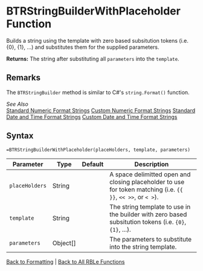 # BTRStringBuilderWithPlaceholder Function

Builds a string using the template with zero based subsitution tokens (i.e. {0}, {1}, ...) and substitutes them for the supplied parameters.

**Returns:** The string after substituting all `parameters` into the `template`.
## Remarks

The `BTRStringBuilder` method is similar to C#'s `string.Format()` function.  
  
*See Also*  
[Standard Numeric Format Strings](http://msdn.microsoft.com/en-us/library/dwhawy9k(v=vs.110).aspx)  
[Custom Numeric Format Strings](http://msdn.microsoft.com/en-us/library/0c899ak8(v=vs.110).aspx)  
[Standard Date and Time Format Strings](http://msdn.microsoft.com/en-us/library/az4se3k1(v=vs.110).aspx)  
[Custom Date and Time Format Strings](http://msdn.microsoft.com/en-us/library/8kb3ddd4(v=vs.110).aspx)
## Syntax

```excel
=BTRStringBuilderWithPlaceholder(placeHolders, template, parameters)
```

Parameter | Type | Default | Description
---|---|---|---
`placeHolders` | String |  | A space delimitted open and closing placeholder to use for token matching (i.e. `{{ }}`, `<< >>`, or `< >`).
`template` | String |  | The string template to use in the builder with zero based subsitution tokens (i.e. `{0}`, `{1}`, ...).
`parameters` | Object[] |  | The parameters to substitute into the string template.

[Back to Formatting](Readme.md) | [Back to All RBLe Functions](..\RBLe.md#function-documentation)